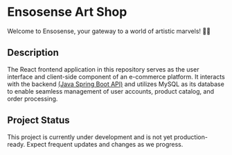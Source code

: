 # Ensosense Art Shop
Welcome to Ensosense, your gateway to a world of artistic marvels! 🎨✨




## Description
The React frontend application in this repository serves as the user interface and client-side component of an e-commerce platform. It interacts with the backend [(Java Spring Boot API)](https://github.com/Ensosense/ensosense-spring-boot-api) and utilizes MySQL as its database to enable seamless management of user accounts, product catalog, and order processing.

## Project Status
This project is currently under development and is not yet production-ready. Expect frequent updates and changes as we progress.
